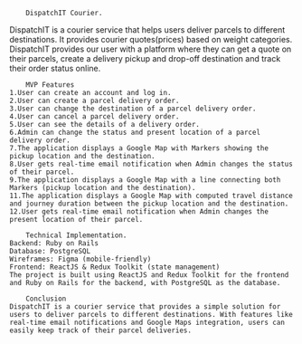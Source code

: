         DispatchIT Courier.

DispatchIT is a courier service that helps users deliver parcels to different destinations. It provides courier quotes(prices) based on weight categories. DispatchIT provides our user with a platform where they can get a quote on their parcels, create a delivery pickup and drop-off destination and track their order status online.

        MVP Features
    1.User can create an account and log in.
    2.User can create a parcel delivery order.
    3.User can change the destination of a parcel delivery order.
    4.User can cancel a parcel delivery order.
    5.User can see the details of a delivery order.
    6.Admin can change the status and present location of a parcel delivery order.
    7.The application displays a Google Map with Markers showing the pickup location and the destination.
    8.User gets real-time email notification when Admin changes the status of their parcel.
    9.The application displays a Google Map with a line connecting both Markers (pickup location and the destination).
    11.The application displays a Google Map with computed travel distance and journey duration between the pickup location and the destination.
    12.User gets real-time email notification when Admin changes the present location of their parcel.

        Technical Implementation.
    Backend: Ruby on Rails
    Database: PostgreSQL
    Wireframes: Figma (mobile-friendly)
    Frontend: ReactJS & Redux Toolkit (state management)
    The project is built using ReactJS and Redux Toolkit for the frontend and Ruby on Rails for the backend, with PostgreSQL as the database.

        Conclusion
    DispatchIT is a courier service that provides a simple solution for users to deliver parcels to different destinations. With features like real-time email notifications and Google Maps integration, users can easily keep track of their parcel deliveries.
